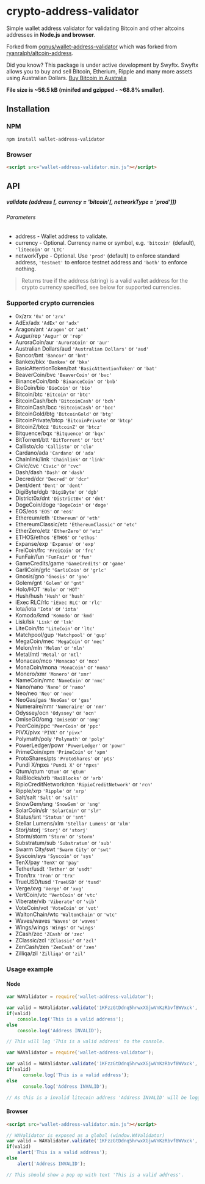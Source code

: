 # crypto-address-validator
Simple wallet address validator for validating Bitcoin and other altcoins addresses in **Node.js and browser**.

Forked from [ognus/wallet-address-validator](https://github.com/ognus/wallet-address-validator) which was forked from [ryanralph/altcoin-address](https://github.com/ryanralph/altcoin-address).

Did you know? This package is under active development by Swyftx. Swyftx allows you to buy and sell Bitcoin, Etherium, Ripple and many more assets using Australian Dollars. [Buy Bitcoin in Australia](https://swyftx.com.au)

**File size is ~56.5 kB (minifed and gzipped - ~68.8% smaller)**.

## Installation

### NPM
```
npm install wallet-address-validator
```

### Browser
```html
<script src="wallet-address-validator.min.js"></script>
```

## API

##### validate (address [, currency = 'bitcoin'[, networkType = 'prod']])

###### Parameters
* address - Wallet address to validate.
* currency - Optional. Currency name or symbol, e.g. `'bitcoin'` (default), `'litecoin'` or `'LTC'`
* networkType - Optional. Use `'prod'` (default) to enforce standard address, `'testnet'` to enforce testnet address and `'both'` to enforce nothing.

> Returns true if the address (string) is a valid wallet address for the crypto currency specified, see below for supported currencies.

### Supported crypto currencies

* 0x/zrx `'0x'` or `'zrx'`
* AdEx/adx `'AdEx'` or `'adx'`
* Aragon/ant `'Aragon'` or `'ant'`
* Augur/rep `'Augur'` or `'rep'`
* AuroraCoin/aur `'AuroraCoin'` or `'aur'`
* Australian Dollars/aud `'Australian Dollars'` or `'aud'`
* Bancor/bnt `'Bancor'` or `'bnt'`
* Bankex/bkx `'Bankex'` or `'bkx'`
* BasicAttentionToken/bat `'BasicAttentionToken'` or `'bat'`
* BeaverCoin/bvc `'BeaverCoin'` or `'bvc'`
* BinanceCoin/bnb `'BinanceCoin'` or `'bnb'`
* BioCoin/bio `'BioCoin'` or `'bio'`
* Bitcoin/btc `'Bitcoin'` or `'btc'`
* BitcoinCash/bch `'BitcoinCash'` or `'bch'`
* BitcoinCash/bcc `'BitcoinCash'` or `'bcc'`
* BitcoinGold/btg `'BitcoinGold'` or `'btg'`
* BitcoinPrivate/btcp `'BitcoinPrivate'` or `'btcp'`
* BitcoinZ/btcz `'BitcoinZ'` or `'btcz'`
* Bitquence/bqx `'Bitquence'` or `'bqx'`
* BitTorrent/btt `'BitTorrent'` or `'btt'`
* Callisto/clo `'Callisto'` or `'clo'`
* Cardano/ada `'Cardano'` or `'ada'`
* Chainlink/link `'Chainlink'` or `'link'`
* Civic/cvc `'Civic'` or `'cvc'`
* Dash/dash `'Dash'` or `'dash'`
* Decred/dcr `'Decred'` or `'dcr'`
* Dent/dent `'Dent'` or `'dent'`
* DigiByte/dgb `'DigiByte'` or `'dgb'`
* District0x/dnt `'District0x'` or `'dnt'`
* DogeCoin/doge `'DogeCoin'` or `'doge'`
* EOS/eos `'EOS'` or `'eos'`
* Ethereum/eth `'Ethereum'` or `'eth'`
* EthereumClassic/etc `'EthereumClassic'` or `'etc'`
* EtherZero/etz `'EtherZero'` or `'etz'`
* ETHOS/ethos `'ETHOS'` or `'ethos'`
* Expanse/exp `'Expanse'` or `'exp'`
* FreiCoin/frc `'FreiCoin'` or `'frc'`
* FunFair/fun `'FunFair'` or `'fun'`
* GameCredits/game `'GameCredits'` or `'game'`
* GarliCoin/grlc `'GarliCoin'` or `'grlc'`
* Gnosis/gno `'Gnosis'` or `'gno'`
* Golem/gnt `'Golem'` or `'gnt'`
* Holo/HOT `'Holo'` or `'HOT'`
* Hush/hush `'Hush'` or `'hush'`
* iExec RLC/rlc `'iExec RLC'` or `'rlc'`
* Iota/iota `'Iota'` or `'iota'`
* Komodo/kmd `'Komodo'` or `'kmd'`
* Lisk/lsk `'Lisk'` or `'lsk'`
* LiteCoin/ltc `'LiteCoin'` or `'ltc'`
* Matchpool/gup `'Matchpool'` or `'gup'`
* MegaCoin/mec `'MegaCoin'` or `'mec'`
* Melon/mln `'Melon'` or `'mln'`
* Metal/mtl `'Metal'` or `'mtl'`
* Monacao/mco `'Monacao'` or `'mco'`
* MonaCoin/mona `'MonaCoin'` or `'mona'`
* Monero/xmr `'Monero'` or `'xmr'`
* NameCoin/nmc `'NameCoin'` or `'nmc'`
* Nano/nano `'Nano'` or `'nano'`
* Neo/neo `'Neo'` or `'neo'`
* NeoGas/gas `'NeoGas'` or `'gas'`
* Numeraire/nmr `'Numeraire'` or `'nmr'`
* Odyssey/ocn `'Odyssey'` or `'ocn'`
* OmiseGO/omg `'OmiseGO'` or `'omg'`
* PeerCoin/ppc `'PeerCoin'` or `'ppc'`
* PIVX/pivx `'PIVX'` or `'pivx'`
* Polymath/poly `'Polymath'` or `'poly'`
* PowerLedger/powr `'PowerLedger'` or `'powr'`
* PrimeCoin/xpm `'PrimeCoin'` or `'xpm'`
* ProtoShares/pts `'ProtoShares'` or `'pts'`
* Pundi X/npxs `'Pundi X'` or `'npxs'`
* Qtum/qtum `'Qtum'` or `'qtum'`
* RaiBlocks/xrb `'RaiBlocks'` or `'xrb'`
* RipioCreditNetwork/rcn `'RipioCreditNetwork'` or `'rcn'`
* Ripple/xrp `'Ripple'` or `'xrp'`
* Salt/salt `'Salt'` or `'salt'`
* SnowGem/sng `'SnowGem'` or `'sng'`
* SolarCoin/slr `'SolarCoin'` or `'slr'`
* Status/snt `'Status'` or `'snt'`
* Stellar Lumens/xlm `'Stellar Lumens'` or `'xlm'`
* Storj/storj `'Storj'` or `'storj'`
* Storm/storm `'Storm'` or `'storm'`
* Substratum/sub `'Substratum'` or `'sub'`
* Swarm City/swt `'Swarm City'` or `'swt'`
* Syscoin/sys `'Syscoin'` or `'sys'`
* TenX/pay `'TenX'` or `'pay'`
* Tether/usdt `'Tether'` or `'usdt'`
* Tron/trx `'Tron'` or `'trx'`
* TrueUSD/tusd `'TrueUSD'` or `'tusd'`
* Verge/xvg `'Verge'` or `'xvg'`
* VertCoin/vtc `'VertCoin'` or `'vtc'`
* Viberate/vib `'Viberate'` or `'vib'`
* VoteCoin/vot `'VoteCoin'` or `'vot'`
* WaltonChain/wtc `'WaltonChain'` or `'wtc'`
* Waves/waves `'Waves'` or `'waves'`
* Wings/wings `'Wings'` or `'wings'`
* ZCash/zec `'ZCash'` or `'zec'`
* ZClassic/zcl `'ZClassic'` or `'zcl'`
* ZenCash/zen `'ZenCash'` or `'zen'`
* Zilliqa/zil `'Zilliqa'` or `'zil'`

### Usage example

#### Node
```javascript
var WAValidator = require('wallet-address-validator');

var valid = WAValidator.validate('1KFzzGtDdnq5hrwxXGjwVnKzRbvf8WVxck', 'BTC');
if(valid)
	console.log('This is a valid address');
else
	console.log('Address INVALID');

// This will log 'This is a valid address' to the console.
```

```javascript
var WAValidator = require('wallet-address-validator');

var valid = WAValidator.validate('1KFzzGtDdnq5hrwxXGjwVnKzRbvf8WVxck', 'litecoin', 'testnet');
if(valid)
      console.log('This is a valid address');
else
      console.log('Address INVALID');

// As this is a invalid litecoin address 'Address INVALID' will be logged to console.
```

#### Browser
```html
<script src="wallet-address-validator.min.js"></script>
```

```javascript
// WAValidator is exposed as a global (window.WAValidator)
var valid = WAValidator.validate('1KFzzGtDdnq5hrwxXGjwVnKzRbvf8WVxck', 'bitcoin');
if(valid)
    alert('This is a valid address');
else
    alert('Address INVALID');

// This should show a pop up with text 'This is a valid address'.
```
